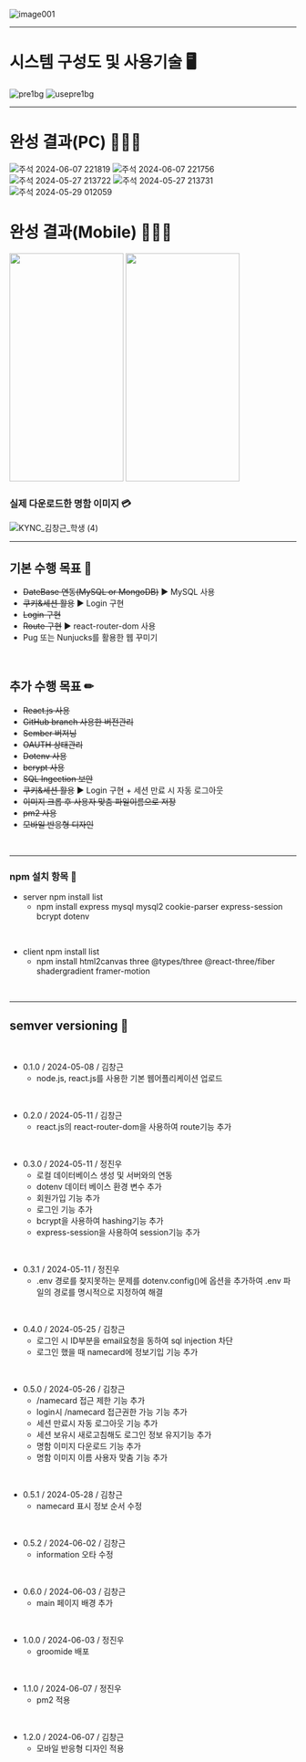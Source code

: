 ![image001](https://github.com/sckdrms/kyungwoon_business_card/assets/56631950/4b6d97f5-7f1a-487a-8e28-b1490cab60aa)
* * *

# 시스템 구성도 및 사용기술 🖥
![pre1bg](https://github.com/sckdrms/kyungwoon_business_card/assets/56631950/22d1f928-810e-4dd1-a5c3-48754dd7dc49)
![usepre1bg](https://github.com/sckdrms/kyungwoon_business_card/assets/56631950/cdbbddf8-5fec-43b3-be06-6106b305e8cd)

* * *

# 완성 결과(PC) 👨🏻‍💻
![주석 2024-06-07 221819](https://github.com/sckdrms/kyungwoon_business_card/assets/56631950/a7745f2c-9180-4b78-b205-4a9d9168d7ca)
![주석 2024-06-07 221756](https://github.com/sckdrms/kyungwoon_business_card/assets/56631950/565b2403-ef47-46a7-ac3e-a02d1a2c8fa4)
![주석 2024-05-27 213722](https://github.com/sckdrms/kyungwoon_business_card/assets/56631950/36d70291-6ce9-4dda-922a-2dfd1487177e)
![주석 2024-05-27 213731](https://github.com/sckdrms/kyungwoon_business_card/assets/56631950/ebbddb2d-2436-4089-a19b-a8e900554e08)
![주석 2024-05-29 012059](https://github.com/sckdrms/kyungwoon_business_card/assets/56631950/0b1294d7-4832-482b-8726-d8a7fe97f3b3)

# 완성 결과(Mobile) 👨🏻‍💻
<img src="https://github.com/sckdrms/kyungwoon_business_card/assets/56631950/417bedf8-706b-4778-8c2a-15e65290ef88" width="200" height="400"/>
<img src="https://github.com/sckdrms/kyungwoon_business_card/assets/56631950/01cd4b0b-df89-47c3-a8ae-88ca1acabc2c" width="200" height="400"/>

### 실제 다운로드한 명함 이미지 💳
![KYNC_김창근_학생 (4)](https://github.com/sckdrms/kyungwoon_business_card/assets/56631950/868a1892-090d-4283-a1b9-a1a4f244688a)

* * *

## 기본 수행 목표 📝 
  - ~~DateBase 연동(MySQL or MongoDB)~~ ▶ MySQL 사용
  - ~~쿠키&세션 활용~~ ▶ Login 구현
  - ~~Login 구현~~
  - ~~Route 구현~~ ▶ react-router-dom 사용
  - Pug 또는 Nunjucks를 활용한 웹 꾸미기
    
<br/>

## 추가 수행 목표 ✏
  - ~~React.js 사용~~
  - ~~GitHub branch 사용한 버전관리~~
  - ~~Sember 버저닝~~
  - ~~OAUTH 상태관리~~
  - ~~Dotenv 사용~~
  - ~~bcrypt 사용~~
  - ~~SQL Ingection 보안~~
  - ~~쿠키&세션 활용~~ ▶ Login 구현 + 세션 만료 시 자동 로그아웃
  - ~~이미지 크롭 후 사용자 맞춤 파일이름으로 저장~~
  - ~~pm2 사용~~
  - ~~모바일 반응형 디자인~~
<br/>

* * *
### npm 설치 항목 📌
* server npm install list
  - npm install express mysql mysql2 cookie-parser express-session bcrypt dotenv
    
<br/>

* client npm install list
  - npm install html2canvas three @types/three @react-three/fiber shadergradient framer-motion
    
<br/>

* * *
## semver versioning 📜

<br/>

* 0.1.0 / 2024-05-08 / 김창근
  - node.js, react.js를 사용한 기본 웹어플리케이션 업로드
<br/>

* 0.2.0 / 2024-05-11 / 김창근
  - react.js의 react-router-dom을 사용하여 route기능 추가
    
<br/>

* 0.3.0 / 2024-05-11 / 정진우
  - 로컬 데이터베이스 생성 및 서버와의 연동
  - dotenv 데이터 베이스 환경 변수 추가
  - 회원가입 기능 추가
  - 로그인 기능 추가
  - bcrypt을 사용하여 hashing기능 추가
  - express-session을 사용하여 session기능 추가
    
<br/>

* 0.3.1 / 2024-05-11 / 정진우 
  - .env 경로를 찾지못하는 문제를 dotenv.config()에 옵션을 추가하여 .env 파일의 경로를 명시적으로 지정하여 해결
<br/>

* 0.4.0 / 2024-05-25 / 김창근 
  - 로그인 시 ID부분을 email요청을 동하여 sql injection 차단
  - 로그인 했을 때 namecard에 정보기입 기능 추가
<br/>

* 0.5.0 / 2024-05-26 / 김창근 
  - /namecard 접근 제한 기능 추가
  - login시 /namecard 접근권한 가능 기능 추가
  - 세션 만료시 자동 로그아웃 기능 추가
  - 세션 보유시 새로고침해도 로그인 정보 유지기능 추가
  - 명함 이미지 다운로드 기능 추가
  - 명함 이미지 이름 사용자 맞춤 기능 추가
<br/>

* 0.5.1 / 2024-05-28 / 김창근 
  - namecard 표시 정보 순서 수정
<br/>

* 0.5.2 / 2024-06-02 / 김창근 
  - information 오타 수정
<br/>

* 0.6.0 / 2024-06-03 / 김창근 
  - main 페이지 배경 추가
<br/>

* 1.0.0 / 2024-06-03 / 정진우
  - groomide 배포
<br/>

* 1.1.0 / 2024-06-07 / 정진우
  - pm2 적용
<br/>

* 1.2.0 / 2024-06-07 / 김창근
  - 모바일 반응형 디자인 적용
<br/>
